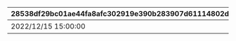 |28538df29bc01ae44fa8afc302919e390b283907d61114802da9bbe22c8846b6|eeebbb90e78f1e06c3a14a89d61de9d882f11ced7ae828b3df6d53198b943c89|5c21e9c4a304d5eff614db49aa29daadcc13496ae93621fd9a9e4984512070cc|2f61175c39e1ec24e65323a66c0e084ba721ef2a268c74fa392238f008bdd6b2|9ff9c10beccdb3812743a1b22e15ef04e049125ac2e2184175607b3c34fc41a4|d651581f1ec5987fb9f75d654b0fb1763cbb550b7b622e2b21c14e3e5b83b0e6|b0597a6c51f802a4023a72365604625e8da1bd98130ae3c99cd4f50e2678a3eb|475f7938720876ff5b53e872080a87cb030f765b4d300b2cf54c15a878603023|5d17e805788fbb836f53065701c30da9efdaf74648813ca4666eb12307b95bf9|672b3e6f676ed017ce32dedc955c443e2004e6a9f612b6b4a63d473cae89dfdb|f426266c3d8f2131601aab633eaf53a88a57a8157011ce4693fc0bf05878d804|751dfa0ed905c513d75e42b8a459c62e52a8ee0c8d6807de575e04715b72d5e9|
| --- | --- | --- | --- | --- | --- | --- | --- | --- | --- | --- | --- |
|2022/12/15 15:00:00||2022/12/22 11:59:59|bgm_M643|終炎のエリュシオン|9000003|2000002|2023/01/09 11:59:59|2022/12/23 11:59:59|3|2022/12/16 12:00:00|2116006|